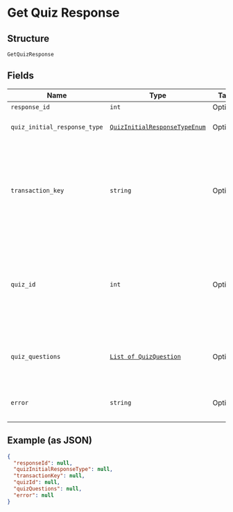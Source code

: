 
# Get Quiz Response

## Structure

`GetQuizResponse`

## Fields

| Name | Type | Tags | Description |
|  --- | --- | --- | --- |
| `response_id` | `int` | Optional | - |
| `quiz_initial_response_type` | [`QuizInitialResponseTypeEnum`](../../doc/models/quiz-initial-response-type-enum.md) | Optional | Status of quiz response |
| `transaction_key` | `string` | Optional | Unique identifier of quiz response, to be used in anser request quiz if successful response is given |
| `quiz_id` | `int` | Optional | Unique identifier of quiz, to be used in answer request quiz if successful response is given |
| `quiz_questions` | [`List of QuizQuestion`](../../doc/models/quiz-question.md) | Optional | Quiz questions, given if request was successful |
| `error` | `string` | Optional | Error message from service |

## Example (as JSON)

```json
{
  "responseId": null,
  "quizInitialResponseType": null,
  "transactionKey": null,
  "quizId": null,
  "quizQuestions": null,
  "error": null
}
```

